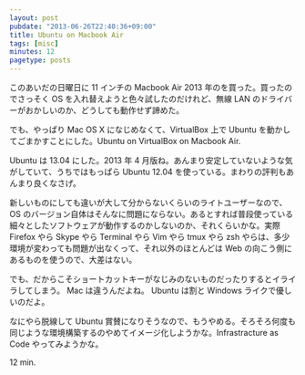 ```yaml
---
layout: post
pubdate: "2013-06-26T22:40:36+09:00"
title: Ubuntu on Macbook Air
tags: [misc]
minutes: 12
pagetype: posts
---
```

このあいだの日曜日に 11 インチの Macbook Air 2013 年のを買った。買ったのでさっそく OS を入れ替えようと色々試したのだけれど、無線 LAN のドライバーがおかしいのか、どうしても動作せず諦めた。

でも、やっぱり Mac OS X になじめなくて、VirtualBox 上で Ubuntu を動かしてごまかすことにした。Ubuntu on VirtualBox on Macbook Air.

Ubuntu は 13.04 にした。2013 年 4 月版ね。あんまり安定していないような気がしていて、うちではもっぱら Ubuntu 12.04 を使っている。まわりの評判もあんまり良くなさげ。

新しいものにしても違いが大して分からないくらいのライトユーザーなので、OS のバージョン自体はそんなに問題にならない。あるとすれば普段使っている細々としたソフトウェアが動作するのかしないのか、それくらいかな。実際 Firefox やら Skype やら Terminal やら Vim やら tmux やら zsh やらは、多少環境が変わっても問題が出なくって、それ以外のほとんどは Web の向こう側にあるものを使うので、大差はない。

でも、だからこそショートカットキーがなじみのないものだったりするとイライラしてしまう。 Mac は違うんだよね。 Ubuntu は割と Windows ライクで優しいのだよ。

なにやら脱線して Ubuntu 賞賛になりそうなので、もうやめる。そろそろ何度も同じような環境構築するのやめてイメージ化しようかな。Infrastracture as Code やってみようかな。

12 min.
